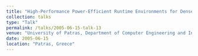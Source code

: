 ```yaml
---
title: "High-Performance Power-Efficient Runtime Environments for Dense Computing Systems"
collection: talks
type: "Talk"
permalink: /talks/2005-06-15-talk-13
venue: "University of Patras, Department of Computer Engineering and Informatics"
date: 2005-06-15
location: "Patras, Greece"
---
```

